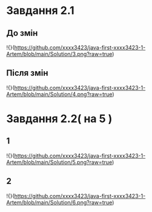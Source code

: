 # Завдання 2.1

## До змін
!{}(https://github.com/xxxx3423/java-first-xxxx3423-1-Artem/blob/main/Solution/3.png?raw=true)

## Після змін
!{}(https://github.com/xxxx3423/java-first-xxxx3423-1-Artem/blob/main/Solution/4.png?raw=true)

# Завдання 2.2( на 5 )

## 1
!{}(https://github.com/xxxx3423/java-first-xxxx3423-1-Artem/blob/main/Solution/5.png?raw=true)

## 2
!{}(https://github.com/xxxx3423/java-first-xxxx3423-1-Artem/blob/main/Solution/6.png?raw=true)
